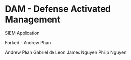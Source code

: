 # DAM - Defense Activated Management

SIEM Application

Forked - Andrew Phan

Andrew Phan Gabriel de Leon James Nguyen Philip Nguyen